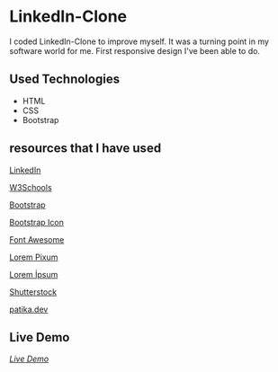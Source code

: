 # LinkedIn-Clone

I coded LinkedIn-Clone to improve myself. It was a turning point in my software world for me. First responsive design I've been able to do.


## Used Technologies 

+ HTML
+ CSS
+ Bootstrap


## resources that I have used

[LinkedIn](https://www.linkedin.com/)

[W3Schools](https://www.w3schools.com/)

[Bootstrap](https://getbootstrap.com/)

[Bootstrap Icon](https://icons.getbootstrap.com/)

[Font Awesome](https://fontawesome.com/icons)

[Lorem Pixum](https://picsum.photos/)

[Lorem İpsum](https://tr.lipsum.com/)

[Shutterstock](https://www.shutterstock.com/tr/)

[patika.dev](https://www.patika.dev/)



## Live Demo

*[Live Demo]()*
